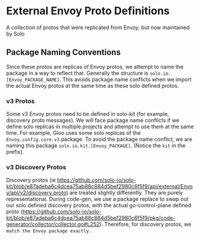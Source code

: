 # External Envoy Proto Definitions
A collection of protos that were replicated from Envoy, but now maintained by Solo

## Package Naming Conventions
Since these protos are replicas of Envoy protos, we attempt to name the package in a way to reflect that. Generally the structure is `solo.io.[Envoy_PACKAGE_NAME]`. This avoids package name conflicts when we import the actual Envoy protos at the same time as these solo defined protos.

### v3 Protos
Some v3 Envoy protos need to be defined in solo-kit (for example, discovery proto messages). We will face package name conflicts if we define solo replicas in multiple projects and attempt to use them at the same time. For example, Gloo uses some solo replicas of the `Envoy.config.core.v3` package. To avoid the package name conflict, we are naming this package `solo.io.kit.[Envoy_PACKAGE]`. (Notice the `kit` in the prefix).

### v3 Discovery Protos
Discovery protos (ie https://github.com/solo-io/solo-kit/blob/e87adeba6c4dcea75ab88c884d5bef2980c6f5f9/api/external/Envoy/api/v2/discovery.proto) are treated slightly differently. They are purely representational. During code-gen, we use a package replace to swap out our solo defined discovery protos, with the actual go-control-plane defined proto (https://github.com/solo-io/solo-kit/blob/e87adeba6c4dcea75ab88c884d5bef2980c6f5f9/pkg/code-generator/collector/collector.go#L252). Therefore, for discovery protos, we `match the Envoy package exactly`.
